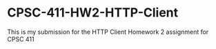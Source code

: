 # CPSC-411-HW2-HTTP-Client

This is my submission for the HTTP Client Homework 2 assignment for CPSC 411
